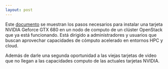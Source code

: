 ```yaml
---
layout: post
---
```


Este [documento][Enlace] se muestran los pasos necesarios para instalar una tarjeta NVIDIA Geforce GTX 680 en un nodo de computo de un clúster OpenStack que ya está funcionando. Está dirigido a administradores y usuarios que buscan aprovechar capacidades de cómputo acelerado en entornos HPC y cloud.

Además de darle una segunda oportunidad a las viejas tarjetas de video que no llegan a las capacidades computo de las actuales tarjetas NVIDIA.

[Enlace]: http://hpcjmart.github.io/gtx680
